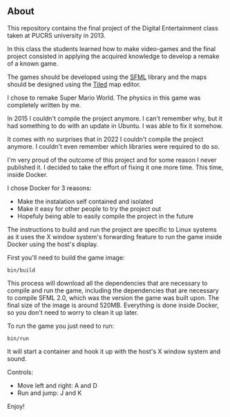 About
-----

This repository contains the final project of the Digital Entertainment class
taken at PUCRS university in 2013.

In this class the students learned how to make video-games and the final project
consisted in applying the acquired knowledge to develop a remake of a known
game.

The games should be developed using the [SFML](https://www.sfml-dev.org) library
and the maps should be designed using the [Tiled](https://www.mapeditor.org/)
map editor.

I chose to remake Super Mario World. The physics in this game was completely
written by me.

In 2015 I couldn't compile the project anymore. I can't remember why, but it had
something to do with an update in Ubuntu. I was able to fix it somehow.

It comes with no surprises that in 2022 I couldn't compile the project anymore.
I couldn't even remember which libraries were required to do so.

I'm very proud of the outcome of this project and for some reason I never
published it. I decided to take the effort of fixing it one more time. This
time, inside Docker.

I chose Docker for 3 reasons:

  - Make the instalation self contained and isolated
  - Make it easy for other people to try the project out
  - Hopefuly being able to easily compile the project in the future

The instructions to build and run the project are specific to Linux systems as
it uses the X window system's forwarding feature to run the game inside Docker
using the host's display.

First you'll need to build the game image:

    bin/build

This process will download all the dependencies that are necessary to compile
and run the game, including the dependencies that are necessary to compile SFML
2.0, which was the version the game was built upon. The final size of the image
is around 520MB. Everything is done inside Docker, so you don't need to worry to
clean it up later.

To run the game you just need to run:

    bin/run

It will start a container and hook it up with the host's X window system and
sound.

Controls:
  - Move left and right: A and D
  - Run and jump: J and K

Enjoy!
